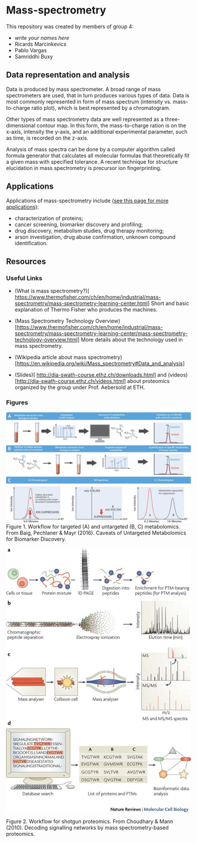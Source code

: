 # Mass-spectrometry
This repository was created by members of group 4:
* *write your names here*
* Ricards Marcinkevics
* Pablo Vargas
* Samriddhi Buxy

## Data representation and analysis
Data is produced by mass spectrometer. A broad range of mass spectrometers are used, that in turn produces various types of data. Data is most commonly represented in form of mass spectrum (intensity vs. mass-to-charge ratio plot), which is best represented by a chromatogram.

Other types of mass spectrometry data are well represented as a three-dimensional contour map. In this form, the mass-to-charge ration is on the x-axis, intensity the y-axis, and an additional experimental parameter, such as time, is recorded on the z-axis.

Analysis of mass spectra can be done by a computer algorithm called formula generator that calculates all molecular formulas that theoretically fit a given mass with specified tolerance. A recent technique for structure elucidation in mass spectrometry is precursor ion fingerprinting.

## Applications
Applications of mass-spectrometry include [(see this page for more applications)](https://www.thermofisher.com/ch/en/home/industrial/mass-spectrometry/mass-spectrometry-learning-center/mass-spectrometry-applications-area):
* characterization of proteins;
* cancer screening, biomarker discovery and profiling;
* drug discovery, metabolism studies, drug therapy monitoring;
* arson investigation, drug abuse confirmation, unknown compound identification.


## Resources

### Useful Links
* (What is mass spectrometry?)[ https://www.thermofisher.com/ch/en/home/industrial/mass-spectrometry/mass-spectrometry-learning-center.html] Short and basic explanation of Thermo Fisher who produces the machines.
* (Mass Spectrometry Technology Overview)[https://www.thermofisher.com/ch/en/home/industrial/mass-spectrometry/mass-spectrometry-learning-center/mass-spectrometry-technology-overview.html] More details about the technology used in mass spectrometry.
* (Wikipedia article about mass spectrometry)[https://en.wikipedia.org/wiki/Mass_spectrometry#Data_and_analysis]

* (Slides)[ http://dia-swath-course.ethz.ch/downloads.html] and (videos)[http://dia-swath-course.ethz.ch/videos.html] about proteomics organized by the group under Prof. Aebersold at ETH.


### Figures
![Workflow of Mass Spectrometry for metabolomics research](https://github.com/sta426hs2018/brainstorm-mass-spec/blob/master/metabolomics-fig.jpg)
Figure 1. Workflow for targeted (A) and untargeted (B, C) metabolomics. From Baig, Pechlaner & Mayr (2016). Caveats of Untargeted Metabolomics for Biomarker Discovery. 

![Workflow of Mass Spectrometry for proteomics research](https://github.com/sta426hs2018/brainstorm-mass-spec/blob/master/proteomics-fig.jpg)

Figure 2. Workflow for shotgun proteomics. From Choudhary & Mann (2010). Decoding signalling networks by mass spectrometry-based proteomics.
